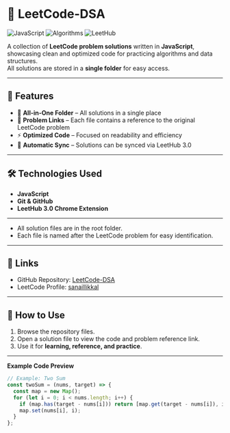 # 🧩 LeetCode-DSA

![JavaScript](https://img.shields.io/badge/JavaScript-F7DF1E?logo=javascript&logoColor=black)
![Algorithms](https://img.shields.io/badge/Algorithms-Yes-brightgreen)
![LeetHub](https://img.shields.io/badge/LeetHub-3.0-blue)

A collection of **LeetCode problem solutions** written in **JavaScript**, showcasing clean and optimized code for practicing algorithms and data structures.  
All solutions are stored in a **single folder** for easy access.  

---

## 🚀 Features

- 📝 **All-in-One Folder** – All solutions in a single place  
- 🔗 **Problem Links** – Each file contains a reference to the original LeetCode problem  
- ⚡ **Optimized Code** – Focused on readability and efficiency  
- 📂 **Automatic Sync** – Solutions can be synced via LeetHub 3.0  

---

## 🛠️ Technologies Used

- **JavaScript**  
- **Git & GitHub**  
- **LeetHub 3.0 Chrome Extension**  

---

- All solution files are in the root folder.  
- Each file is named after the LeetCode problem for easy identification.  

---

## 🔗 Links

- GitHub Repository: [LeetCode-DSA](https://github.com/sanashaju/LeetCode-DSA)  
- LeetCode Profile: [sanaillikkal](https://leetcode.com/u/sanaillikkal/)

---

## 📌 How to Use

1. Browse the repository files.  
2. Open a solution file to view the code and problem reference link.  
3. Use it for **learning, reference, and practice**.  

---

**Example Code Preview**  

```javascript
// Example: Two Sum
const twoSum = (nums, target) => {
  const map = new Map();
  for (let i = 0; i < nums.length; i++) {
    if (map.has(target - nums[i])) return [map.get(target - nums[i]), i];
    map.set(nums[i], i);
  }
};
